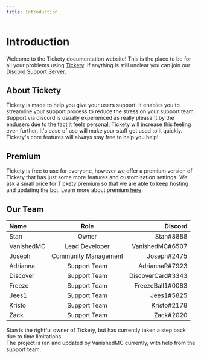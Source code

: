 ```yaml
---
title: Introduction
---
```

# Introduction
Welcome to the Tickety documentation website! This is the place to be for all your problems using [Tickety](https://tickety.net/). If anything is still unclear you can join our [Discord Support Server](https://discord.gg/AHJYyyb).

## About Tickety
Tickety is made to help you give your users support. It enables you to streamline your support process to reduce the stress on your support team. Support via discord is usually experienced as really pleasant by the endusers due to the fact it feels personal, Tickety will increase this feeling even further. It's ease of use will make your staff get used to it quickly. Tickety's core features will always stay free to help you help!

## Premium
Tickety is free to use for everyone, however we offer a premium version of Tickety that has just some more features and customization settings.
We ask a small price for Tickety premium so that we are able to keep hosting and updating the bot.
Learn more about premium [here](/premium/).

## Our Team
| Name | Role | Discord |
| :--- | :--: | ------: |
| Stan | Owner | Stan#8888 |
| VanishedMC | Lead Developer | VanishedMC#6507 |
| Joseph | Community Management | Joseph#2475 |
| Adrianna | Support Team | AdriannaR#7923 |
| Discover | Support Team | DiscoverCard#3343 |
| Freeze | Support Team | FreezeBall1#0083 |
| Jees1 | Support Team | Jees1#5825 |
| Kristo | Support Team | Kristo#2178 |
| Zack | Support Team | Zack#2020 |

Stan is the rightful owner of Tickety, but has currently taken a step back due to time limitations.  
The project is ran and updated by VanishedMC currently, with help from the support team.

